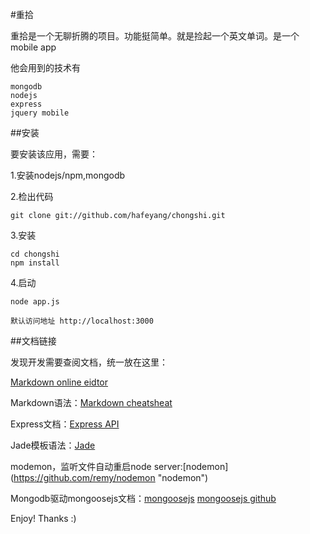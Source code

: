 #重拾

重拾是一个无聊折腾的项目。功能挺简单。就是捡起一个英文单词。是一个mobile app

他会用到的技术有

	mongodb
	nodejs
	express
	jquery mobile


##安装

要安装该应用，需要：

1.安装nodejs/npm,mongodb

2.检出代码

	git clone git://github.com/hafeyang/chongshi.git

3.安装

	cd chongshi
	npm install

4.启动
	
	node app.js

	默认访问地址 http://localhost:3000


##文档链接

发现开发需要查阅文档，统一放在这里：

[Markdown online eidtor](http://markable.in/editor/)

Markdown语法：[Markdown cheatsheat](http://markable.in/file/aa191728-9dc7-11e1-91c7-984be164924a/ "Markdown cheatsheat")

Express文档：[Express API](http://expressjs.com/api.html "Express API")

Jade模板语法：[Jade](https://github.com/visionmedia/jade "jade template")

modemon，监听文件自动重启node server:[nodemon] (https://github.com/remy/nodemon "nodemon")

Mongodb驱动mongoosejs文档：[mongoosejs](http://mongoosejs.com/docs/index.html "mongoosejs") [mongoosejs github](https://github.com/learnboost/mongoose "mongoose github")


Enjoy! Thanks :)